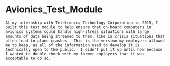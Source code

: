 # Avionics_Test_Module

    At my internship with Teletronics Technology Corporation in 2015, I built this test module to help ensure that on-board computers in avionics systems could handle high-stress situations with large amounts of data being streamed to them, like in crisis situations that often lead to plane crashes.  This is the version my employers allowed me to keep, as all of the information used to develop it is technically open to the public.  I didn't put it up until now because I wanted to double-check with my former employers that it was acceptable to do so. '

